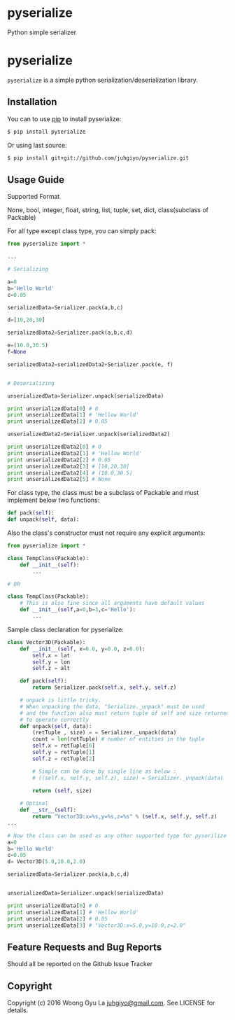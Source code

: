 # pyserialize
Python simple serializer

pyserialize
============

`pyserialize` is a simple python serialization/deserialization library. 

Installation
------------

You can to use [pip](https://pypi.python.org/pypi/pip) to install pyserialize:
``` bash
$ pip install pyserialize
```
Or using last source:
``` bash
$ pip install git+git://github.com/juhgiyo/pyserialize.git
```

Usage Guide
-----------

Supported Format

None, bool, integer, float, string, list, tuple, set, dict, class(subclass of Packable)

For all type except class type, you can simply pack:


```python
from pyserialize import *

...

# Serializing

a=0
b='Hello World'
c=0.05

serializedData=Serializer.pack(a,b,c)

d=[10,20,30]

serializedData2=Serializer.pack(a,b,c,d)

e=(10.0,30.5)
f=None

serializedData2=serializedData2+Serializer.pack(e, f)


# Deserializing

unserializedData=Serializer.unpack(serializedData)

print unserializedData[0] # 0
print unserializedData[1] # 'Hellow World'
print unserializedData[2] # 0.05

unserializedData2=Serializer.unpack(serializedData2)

print unserializedData2[0] # 0
print unserializedData2[1] # 'Hellow World'
print unserializedData2[2] # 0.05
print unserializedData2[3] # [10,20,30]
print unserializedData2[4] # (10.0,30.5)
print unserializedData2[5] # None
```

For class type, the class must be a subclass of Packable and must implement below two functions:


```python
def pack(self):
def unpack(self, data):
```

Also the class's constructor must not require any explicit arguments:

```python
from pyserialize import *

class TempClass(Packable):
    def __init__(self):
        ...

# OR

class TempClass(Packable):
    # This is also fine since all arguments have default values
    def __init__(self,a=0,b=3,c='Hello'):
        ...
```

Sample class declaration for pyserialize:


```python
class Vector3D(Packable):
    def __init__(self, x=0.0, y=0.0, z=0.0):
        self.x = lat
        self.y = lon
        self.z = alt

    def pack(self):
        return Serializer.pack(self.x, self.y, self.z)

    # unpack is little tricky.
    # When unpacking the data, "Serialize._unpack" must be used
    # and the function also must return tuple of self and size returned from "Serialize._unpack"
    # to operate correctly
    def unpack(self, data):
        (retTuple , size) = = Serializer._unpack(data)
        count = len(retTuple) # number of entities in the tuple
        self.x = retTuple[0]
        self.y = retTuple[1]
        self.z = retTuple[2]

        # Simple can be done by single line as below :
        # ((self.x, self.y, self.z), size) = Serializer._unpack(data)
        
        return (self, size)

    # Optinal
    def __str__(self):
        return "Vector3D:x=%s,y=%s,z=%s" % (self.x, self.y, self.z)
...

# Now the class can be used as any other supported type for pyserilize
a=0
b='Hello World'
c=0.05
d= Vector3D(5.0,10.0,2.0)

serializedData=Serializer.pack(a,b,c,d)


unserializedData=Serializer.unpack(serializedData)

print unserializedData[0] # 0
print unserializedData[1] # 'Hellow World'
print unserializedData[2] # 0.05
print unserializedData[3] # "Vector3D:x=5.0,y=10.0,z=2.0"
```


Feature Requests and Bug Reports
--------------------------------

Should all be reported on the Github Issue Tracker


Copyright
---------

Copyright (c) 2016 Woong Gyu La <juhgiyo@gmail.com>. See LICENSE for details.